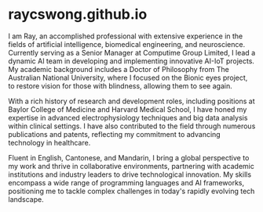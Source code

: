 # raycswong.github.io

I am Ray, an accomplished professional with extensive experience in the fields of artificial intelligence, biomedical engineering, and neuroscience. Currently serving as a Senior Manager at Computime Group Limited, I lead a dynamic AI team in developing and implementing innovative AI-IoT projects. My academic background includes a Doctor of Philosophy from The Australian National University, where I focused on the Bionic eyes project, to restore vision for those with blindness, allowing them to see again. 

With a rich history of research and development roles, including positions at Baylor College of Medicine and Harvard Medical School, I have honed my expertise in advanced electrophysiology techniques and big data analysis within clinical settings. I have also contributed to the field through numerous publications and patents, reflecting my commitment to advancing technology in healthcare.

Fluent in English, Cantonese, and Mandarin, I bring a global perspective to my work and thrive in collaborative environments, partnering with academic institutions and industry leaders to drive technological innovation. My skills encompass a wide range of programming languages and AI frameworks, positioning me to tackle complex challenges in today's rapidly evolving tech landscape.

